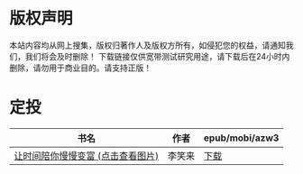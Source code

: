 # 版权声明

本站内容均从网上搜集，版权归著作人及版权方所有，如侵犯您的权益，请通知我们，我们将会及时删除！ 下载链接仅供宽带测试研究用途，请下载后在24小时内删除，请勿用于商业目的。请支持正版！

# 定投

| 书名 | 作者 | epub/mobi/azw3 |
| --- | --- | --- |
| [让时间陪你慢慢变富 (点击查看图片)](https://www.dushupai.com/attachment/2024/06/09/42c905a0de76d35e.jpg) | 李笑来 | [下载](https://url89.ctfile.com/f/31084289-1356984862-b62e79?p=8866) |
